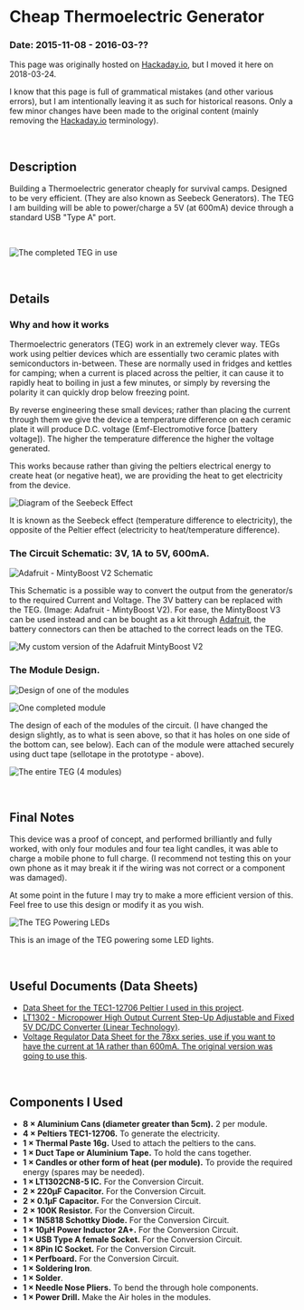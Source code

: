 <title>Cheap Thermoelectric Generator</title>

# Cheap Thermoelectric Generator

### Date: 2015-11-08 - 2016-03-??

This page was originally hosted on [Hackaday.io](https://hackaday.io), but I
moved it here on 2018-03-24.

I know that this page is full of grammatical mistakes (and other various
errors), but I am intentionally leaving it as such for historical reasons.  Only
a few minor changes have been made to the original content (mainly removing the
[Hackaday.io](https://hackaday.io) terminology).

<br>

## Description

Building a Thermoelectric generator cheaply for survival camps.  Designed to be
very efficient. (They are also known as Seebeck Generators).  The TEG I am
building will be able to power/charge a 5V (at 600mA) device through a standard
USB "Type A" port.

<br>

![The completed TEG in use](images/teg.jpg)

<br>

## Details

### Why and how it works

Thermoelectric generators (TEG) work in an extremely clever way. TEGs work using
peltier devices which are essentially two ceramic plates with semiconductors
in-between. These are normally used in fridges and kettles for camping; when a
current is placed across the peltier, it can cause it to rapidly heat to boiling
in just a few minutes, or simply by reversing the polarity it can quickly drop
below freezing point.

By reverse engineering these small devices; rather than placing the current
through them we give the device a temperature difference on each ceramic plate
it will produce D.C. voltage (Emf-Electromotive force [battery voltage]). The
higher the temperature difference the higher the voltage generated.

This works because rather than giving the peltiers electrical energy to
create heat (or negative heat), we are providing the heat to get electricity
from the device.

![Diagram of the Seebeck Effect](images/seebeck-effect.jpg)

It is known as the Seebeck effect (temperature difference to electricity), the
opposite of the Peltier effect (electricity to heat/temperature difference).

### The Circuit Schematic: 3V, 1A to 5V, 600mA.

![Adafruit - MintyBoost V2 Schematic](images/adafruit-mintyboost-v2.png)

This Schematic is a possible way to convert the output from the generator/s to
the required Current and Voltage. The 3V battery can be replaced with the TEG.
(Image: Adafruit - MintyBoost V2). For ease, the MintyBoost V3 can be used
instead and can be bought as a kit through [Adafruit](https://adafruit.com), the
battery connectors can then be attached to the correct leads on the TEG.

![My custom version of the Adafruit MintyBoost V2](images/custom-mintyboost-v2.jpg)

### The Module Design.

![Design of one of the modules](images/module-design.jpg)

![One completed module](images/completed-module.jpg)

The design of each of the modules of the circuit. (I have changed the design
slightly, as to what is seen above, so that it has holes on one side of the
bottom can, see below). Each can of the module were attached securely using duct
tape (sellotape in the prototype - above).

![The entire TEG (4 modules)](images/completed-teg.jpg)

<br>

## Final Notes

This device was a proof of concept, and performed brilliantly and fully worked,
with only four modules and four tea light candles, it was able to charge a
mobile phone to full charge. (I recommend not testing this on your own phone as
it may break it if the wiring was not correct or a component was damaged).

At some point in the future I may try to make a more efficient version of this.
Feel free to use this design or modify it as you wish.

![The TEG Powering LEDs](images/teg-powering-lights.jpeg)

This is an image of the TEG powering some LED lights.

<br>

## Useful Documents (Data Sheets)

- [Data Sheet for the TEC1-12706 Peltier I used in this
  project](docs/TEC1-12706_40,40,3.8.pdf).
- [LT1302 - Micropower High Output Current Step-Up Adjustable and Fixed 5V DC/DC
  Converter (Linear Technology)](docs/lt1302.pdf).
- [Voltage Regulator Data Sheet for the 78xx series, use if you want to have the
  current at 1A rather than 600mA. The original version was going to use
  this](docs/78xx.pdf).

<br>

## Components I Used

- **8 × Aluminium Cans (diameter greater than 5cm).** 2 per module.
- **4 × Peltiers TEC1-12706.** To generate the electricity.
- **1 × Thermal Paste 16g.** Used to attach the peltiers to the cans.
- **1 × Duct Tape or Aluminium Tape.** To hold the cans together.
- **1 × Candles or other form of heat (per module).** To provide the required energy (spares may be needed).
- **1 × LT1302CN8-5 IC.** For the Conversion Circuit.
- **2 × 220µF Capacitor.** For the Conversion Circuit.
- **2 × 0.1µF Capacitor.** For the Conversion Circuit.
- **2 × 100K Resistor.** For the Conversion Circuit.
- **1 × 1N5818 Schottky Diode.** For the Conversion Circuit.
- **1 × 10µH Power Inductor 2A+.** For the Conversion Circuit.
- **1 × USB Type A female Socket.** For the Conversion Circuit.
- **1 × 8Pin IC Socket.** For the Conversion Circuit.
- **1 × Perfboard.** For the Conversion Circuit.
- **1 × Soldering Iron**.
- **1 × Solder**.
- **1 × Needle Nose Pliers.** To bend the through hole components.
- **1 × Power Drill.** Make the Air holes in the modules.
